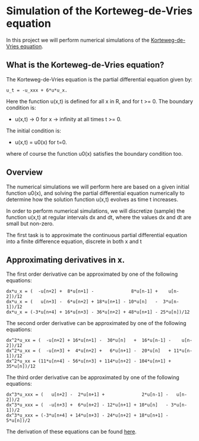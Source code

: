 # Simulation of the Korteweg-de-Vries equation

In this project we will perform numerical simulations of the
[Korteweg-de-Vries
equation](https://en.wikipedia.org/wiki/Korteweg%E2%80%93de_Vries_equation).

## What is the Korteweg-de-Vries equation?
The Korteweg-de-Vries equation is the partial differential equation given by:
```
u_t = -u_xxx + 6*u*u_x.
```
Here the function u(x,t) is defined for all x in R, and for t >= 0. The
boundary condition is:

* u(x,t) -> 0 for x -> infinity at all times t >= 0.

The initial condition is:

* u(x,t) = u0(x) for t=0.

where of course the function u0(x) satisfies the boundary condition too.

## Overview
The numerical simulations we will perform here are based on a given
initial function u0(x), and solving the partial differential equation
numerically to determine how the solution function u(x,t) evolves as time
t increases.

In order to perform numerical simulations, we will discretize (sample) the
function u(x,t) at regular intervals dx and dt, where the values dx and dt
are small but non-zero.

The first task is to approximate the continuous partial differential equation
into a finite difference equation, discrete in both x and t


## Approximating derivatives in x.
The first order derivative can be approximated by one of the following equations:
```
dx*u_x = (  -u[n+2] +  8*u[n+1] -              8*u[n-1] +    u[n-2])/12
dx*u_x = (   u[n+3] -  6*u[n+2] + 18*u[n+1] - 10*u[n]   -  3*u[n-1])/12
dx*u_x = (-3*u[n+4] + 16*u[n+3] - 36*u[n+2] + 48*u[n+1] - 25*u[n])/12
```

The second order derivative can be approximated by one of the following equations:
```
dx^2*u_xx = (  -u[n+2] + 16*u[n+1] -  30*u[n]   +  16*u[n-1] -    u[n-2])/12
dx^2*u_xx = (  -u[n+3] +  4*u[n+2] +   6*u[n+1] -  20*u[n]   + 11*u[n-1])/12
dx^2*u_xx = (11*u[n+4] - 56*u[n+3] + 114*u[n+2] - 104*u[n+1] + 35*u[n])/12
```

The third order derivative can be approximated by one of the following equations:
```
dx^3*u_xxx = (   u[n+2] -  2*u[n+1] +              2*u[n-1] -   u[n-2])/2
dx^3*u_xxx = (  -u[n+3] +  6*u[n+2] - 12*u[n+1] + 10*u[n]   - 3*u[n-1])/2
dx^3*u_xxx = (-3*u[n+4] + 14*u[n+3] - 24*u[n+2] + 18*u[n+1] - 5*u[n])/2
```

The derivation of these equations can be found [here](derivatives.md).

